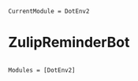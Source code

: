 ```@meta
CurrentModule = DotEnv2
```

# ZulipReminderBot

```@index
```

```@autodocs
Modules = [DotEnv2]
```
